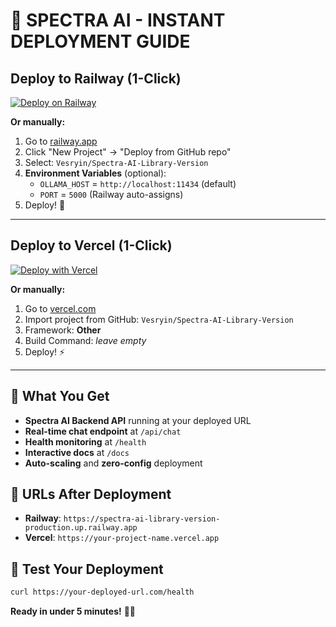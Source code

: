 # 🚀 SPECTRA AI - INSTANT DEPLOYMENT GUIDE

## Deploy to Railway (1-Click)

[![Deploy on Railway](https://railway.app/button.svg)](https://railway.app/new/template?template=https://github.com/Vesryin/Spectra-AI-Library-Version)

**Or manually:**

1. Go to [railway.app](https://railway.app)
2. Click "New Project" → "Deploy from GitHub repo"  
3. Select: `Vesryin/Spectra-AI-Library-Version`
4. **Environment Variables** (optional):
   - `OLLAMA_HOST` = `http://localhost:11434` (default)
   - `PORT` = `5000` (Railway auto-assigns)
5. Deploy! 🎯

---

## Deploy to Vercel (1-Click)

[![Deploy with Vercel](https://vercel.com/button)](https://vercel.com/new/clone?repository-url=https://github.com/Vesryin/Spectra-AI-Library-Version)

**Or manually:**

1. Go to [vercel.com](https://vercel.com)
2. Import project from GitHub: `Vesryin/Spectra-AI-Library-Version`
3. Framework: **Other**
4. Build Command: *leave empty*
5. Deploy! ⚡

---

## 🌟 What You Get

- **Spectra AI Backend API** running at your deployed URL
- **Real-time chat endpoint** at `/api/chat`
- **Health monitoring** at `/health`
- **Interactive docs** at `/docs`
- **Auto-scaling** and **zero-config** deployment

## 🔗 URLs After Deployment

- **Railway**: `https://spectra-ai-library-version-production.up.railway.app`
- **Vercel**: `https://your-project-name.vercel.app`

## 🎯 Test Your Deployment

```bash
curl https://your-deployed-url.com/health
```

**Ready in under 5 minutes!** 🚀✨
